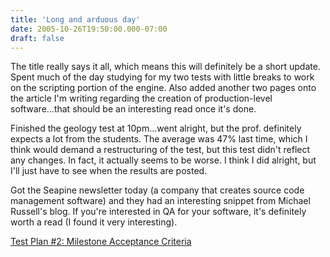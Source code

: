 ```yaml
---
title: 'Long and arduous day'
date: 2005-10-26T19:50:00.000-07:00
draft: false
---
```


The title really says it all, which means this will definitely be a short update. Spent much of the day studying for my two tests with little breaks to work on the scripting portion of the engine. Also added another two pages onto the article I'm writing regarding the creation of production-level software...that should be an interesting read once it's done.

Finished the geology test at 10pm...went alright, but the prof. definitely expects a lot from the students. The average was 47% last time, which I think would demand a restructuring of the test, but this test didn't reflect any changes. In fact, it actually seems to be worse. I think I did alright, but I'll just have to see when the results are posted.

Got the Seapine newsletter today (a company that creates source code management software) and they had an interesting snippet from Michael Russell's blog. If you're interested in QA for your software, it's definitely worth a read (I found it very interesting).

[Test Plan #2: Milestone Acceptance Criteria](http://www.romsteady.net/blog/2005/06/test-plan-2-milestone-acceptance.html)
